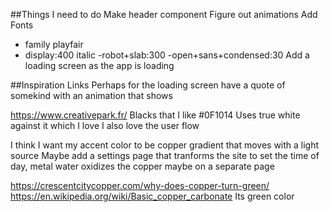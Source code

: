 ##Things I need to do
Make header component
Figure out animations
Add Fonts

- family playfair
- display:400 italic
  -robot+slab:300
  -open+sans+condensed:30
  Add a loading screen as the app is loading

##Inspiration Links
Perhaps for the loading screen have a quote of somekind
with an animation that shows

https://www.creativepark.fr/
Blacks that I like
#0F1014
Uses true white against it which I love
I also love the user flow

I think I want my accent color to be copper gradient that moves with a light source
Maybe add a settings page that tranforms the site to set the time of day, metal
water oxidizes the copper
maybe on a separate page

https://crescentcitycopper.com/why-does-copper-turn-green/
https://en.wikipedia.org/wiki/Basic_copper_carbonate Its green color
